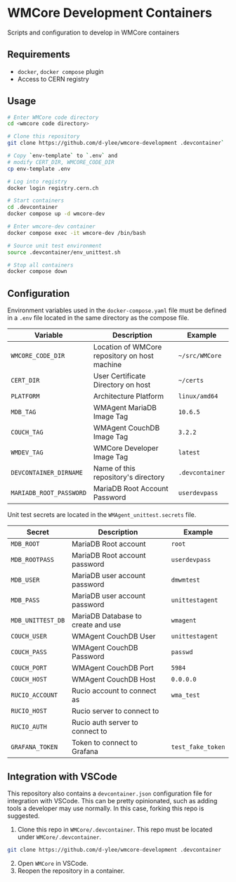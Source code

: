 # WMCore Development Containers

Scripts and configuration to develop in WMCore containers

## Requirements
* `docker`, `docker compose` plugin
* Access to CERN registry

## Usage

```bash
# Enter WMCore code directory
cd <wmcore code directory>

# Clone this repository
git clone https://github.com/d-ylee/wmcore-development .devcontainer`

# Copy `env-template` to `.env` and
# modify CERT_DIR, WMCORE_CODE_DIR
cp env-template .env

# Log into registry
docker login registry.cern.ch

# Start containers
cd .devcontainer
docker compose up -d wmcore-dev

# Enter wmcore-dev container
docker compose exec -it wmcore-dev /bin/bash

# Source unit test environment
source .devcontainer/env_unittest.sh

# Stop all containers
docker compose down
```

## Configuration
Environment variables used in the `docker-compose.yaml` file must be defined in a `.env` file located in the same directory as the compose file.

| Variable                | Description                                   | Example         |
| ----------------------- | --------------------------------------------- | --------------- |
| `WMCORE_CODE_DIR`       | Location of WMCore repository on host machine | `~/src/WMCore`  |
| `CERT_DIR`              | User Certificate Directory on host            | `~/certs`       |
| `PLATFORM`              | Architecture Platform                         | `linux/amd64`   |
| `MDB_TAG`               | WMAgent MariaDB Image Tag                     | `10.6.5`        |
| `COUCH_TAG`             | WMAgent CouchDB Image Tag                     | `3.2.2`         |
| `WMDEV_TAG`             | WMCore Developer Image Tag                    | `latest`        |
| `DEVCONTAINER_DIRNAME`  | Name of this repository's directory           | `.devcontainer` |
| `MARIADB_ROOT_PASSWORD` | MariaDB Root Account Password                 | `userdevpass`   |

Unit test secrets are located in the `WMAgent_unittest.secrets` file.

| Secret            | Description                        | Example           |
| ----------------- | ---------------------------------- | ----------------- |
| `MDB_ROOT`        | MariaDB Root account               | `root`            |
| `MDB_ROOTPASS`    | MariaDB Root account password      | `userdevpass`     |
| `MDB_USER`        | MariaDB user account password      | `dmwmtest`        |
| `MDB_PASS`        | MariaDB user account password      | `unittestagent`   |
| `MDB_UNITTEST_DB` | MariaDB Database to create and use | `wmagent`         |
| `COUCH_USER`      | WMAgent CouchDB User               | `unittestagent`   |
| `COUCH_PASS`      | WMAgent CouchDB Password           | `passwd`          |
| `COUCH_PORT`      | WMAgent CouchDB Port               | `5984`            |
| `COUCH_HOST`      | WMAgent CouchDB Host               | `0.0.0.0`         |
| `RUCIO_ACCOUNT`   | Rucio account to connect as        | `wma_test`        |
| `RUCIO_HOST`      | Rucio server to connect to         |                   |
| `RUCIO_AUTH`      | Rucio auth server to connect to    |                   |
| `GRAFANA_TOKEN`   | Token to connect to Grafana        | `test_fake_token` |

## Integration with VSCode
This repository also contains a `devcontainer.json` configuration file for integration with VSCode. This can be pretty opinionated, such as adding tools a developer may use normally. In this case, forking this repo is suggested.

1. Clone this repo in `WMCore/.devcontainer`. This repo must be located under `WMCore/.devcontainer`.
```bash
git clone https://github.com/d-ylee/wmcore-development .devcontainer
```

2. Open `WMCore` in VSCode.
3. Reopen the repository in a container.
